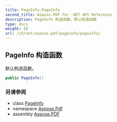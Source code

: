```yaml
---
title: PageInfo.PageInfo
second_title: Aspose.PDF for .NET API Reference
description: PageInfo 构造函数。默认构造函数
type: docs
weight: 10
url: /zh/net/aspose.pdf/pageinfo/pageinfo/
---
```

## PageInfo 构造函数

默认构造函数。

```csharp
public PageInfo()
```

### 另请参阅

* class [PageInfo](../)
* namespace [Aspose.Pdf](../../../aspose.pdf/)
* assembly [Aspose.PDF](../../../)